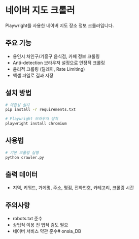 # 네이버 지도 크롤러

Playwright를 사용한 네이버 지도 장소 정보 크롤러입니다.

## 주요 기능

- 용인시 처인구/기흥구 음식점, 카페 정보 크롤링
- Anti-detection 브라우저 설정으로 안정적 크롤링
- 윤리적 크롤링 (딜레이, Rate Limiting)
- 엑셀 파일로 결과 저장

## 설치 방법

```bash
# 의존성 설치
pip install -r requirements.txt

# Playwright 브라우저 설치
playwright install chromium
```

## 사용법

```bash
# 기본 크롤링 실행
python crawler.py
```

## 출력 데이터

- 지역, 키워드, 가게명, 주소, 평점, 전화번호, 카테고리, 크롤링 시간

## 주의사항

- robots.txt 준수
- 상업적 이용 전 법적 검토 필요
- 네이버 서비스 약관 준수# onsia_DB
